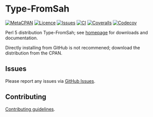 # Type-FromSah

[![MetaCPAN](https://img.shields.io/cpan/v/Type-FromSah.svg)](https://metacpan.org/release/Type-FromSah)
[![Licence](https://img.shields.io/cpan/l/Type-FromSah)](https://metacpan.org/dist/Type-FromSah/source/LICENSE)
[![Issues](https://img.shields.io/github/issues/tobyink/p5-type-fromsah)](https://github.com/tobyink/p5-type-fromsah/issues)
[![CI](https://github.com/tobyink/p5-type-fromsah/workflows/CI/badge.svg)](https://github.com/tobyink/p5-type-fromsah/actions)
[![Coveralls](https://coveralls.io/repos/tobyink/p5-type-fromsah/badge.svg?branch=master&amp;service=github)](https://coveralls.io/github/tobyink/p5-type-fromsah)
[![Codecov](https://codecov.io/gh/tobyink/p5-type-fromsah/branch/master/graph/badge.svg)](https://codecov.io/gh/tobyink/p5-type-fromsah)

Perl 5 distribution Type-FromSah; see [homepage](https://metacpan.org/release/Type-FromSah)
for downloads and documentation.

Directly installing from GitHub is not recommened; download the distribution
from the CPAN.

## Issues

Please report any issues via [GitHub Issues](https://github.com/tobyink/p5-type-fromsah/issues).

## Contributing

[Contributing guidelines](https://toby.ink/open-source/contributing/).
